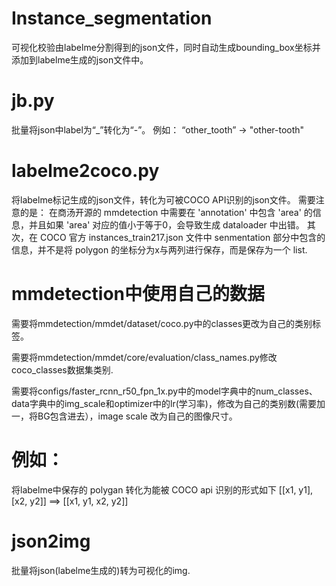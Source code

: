 # Instance_segmentation


可视化校验由labelme分割得到的json文件，同时自动生成bounding_box坐标并添加到labelme生成的json文件中。

# jb.py

批量将json中label为“_”转化为“-”。
例如：
  “other_tooth” -> "other-tooth"

# labelme2coco.py

将labelme标记生成的json文件，转化为可被COCO API识别的json文件。
需要注意的是：
在商汤开源的 mmdetection 中需要在 'annotation' 中包含 'area' 的信息，并且如果 'area' 对应的值小于等于0，会导致生成 dataloader 中出错。
其次，在 COCO 官方 instances_train217.json 文件中 senmentation 部分中包含的信息，并不是将 polygon 的坐标分为x与两列进行保存，而是保存为一个 list.

# mmdetection中使用自己的数据

需要将mmdetection/mmdet/dataset/coco.py中的classes更改为自己的类别标签。

需要将mmdetection/mmdet/core/evaluation/class_names.py修改coco_classes数据集类别.

需要将configs/faster_rcnn_r50_fpn_1x.py中的model字典中的num_classes、data字典中的img_scale和optimizer中的lr(学习率)，修改为自己的类别数(需要加一，将BG包含进去），image scale 改为自己的图像尺寸。

# 例如：
  将labelme中保存的 polygan 转化为能被 COCO api 识别的形式如下
            [[x1, y1], [x2, y2]] ==> [[x1, y1, x2, y2]]
           
# json2img

批量将json(labelme生成的)转为可视化的img.
